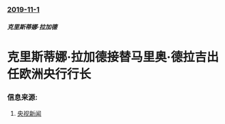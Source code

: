 ### [2019-11-1](/news/2019/11/1/index.md)

##### 克里斯蒂娜·拉加德
#  克里斯蒂娜·拉加德接替马里奥·德拉吉出任欧洲央行行长 




### 信息来源:

1. [央视新闻](https://www.guancha.cn/internation/2019_11_02_523665.shtml)
